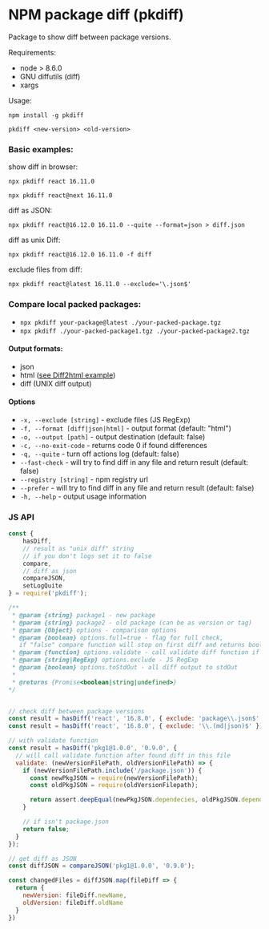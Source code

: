 # NPM package diff (pkdiff)

Package to show diff between package versions.

Requirements:
- node > 8.6.0
- GNU diffutils (diff)
- xargs

Usage:

`npm install -g pkdiff`

`pkdiff <new-version> <old-version>`

### Basic examples:

show diff in browser:

`npx pkdiff react 16.11.0`

`npx pkdiff react@next 16.11.0`

diff as JSON:

`npx pkdiff react@16.12.0 16.11.0 --quite --format=json > diff.json`

diff as unix Diff:

`npx pkdiff react@16.12.0 16.11.0 -f diff`

exclude files from diff:

`npx pkdiff react@latest 16.11.0 --exclude='\.json$'`

### Compare local packed packages:

-   `npx pkdiff your-package@latest ./your-packed-package.tgz`
-   `npx pkdiff ./your-packed-package1.tgz ./your-packed-package2.tgz`

#### Output formats:

-   json
-   html ([see Diff2html example](https://github.com/rtfpessoa/diff2html#online-example))
-   diff (UNIX diff output)

#### Options

-   `-x, --exclude [string]` - exclude files (JS RegExp)
-   `-f, --format [diff|json|html]` - output format (default: "html")
-   `-o, --output [path]` - output destination (default: false)
-   `-c, --no-exit-code` - returns code 0 if found differences
-   `-q, --quite` - turn off actions log (default: false)
-   `--fast-check` - will try to find diff in any file and return result (default: false)
-   `--registry [string]` - npm registry url
-   `--prefer` - will try to find diff in any file and return result (default: false)
-   `-h, --help` - output usage information


### JS API
```js
const {
    hasDiff,
    // result as "unix diff" string
    // if you don't logs set it to false
    compare,
    // diff as json
    compareJSON,
    setLogQuite
} = require('pkdiff');

/**
 * @param {string} package1 - new package
 * @param {string} package2 - old package (can be as version or tag)
 * @param {Object} options - comparison options
 * @param {boolean} options.full=true - flag for full check,
   if "false" compare function will stop on first diff and returns boolean (package equals: true or has diff: false)
 * @param {function} options.validate - call validate diff function if found diff
 * @param {string|RegExp} options.exclude - JS RegExp
 * @param {boolean} options.toStdOut - all diff output to stdOut
 *
 * @returns {Promise<boolean|string|undefined>}
*/


// check diff between package versions
const result = hasDiff('react', '16.8.0', { exclude: 'package\\.json$' });
const result = hasDiff('react', '16.8.0', { exclude: '\\.(md|json)$' });

// with validate function
const result = hasDiff('pkg1@1.0.0', '0.9.0', {
  // will call validate function after found diff in this file
  validate: (newVersionFilePath, oldVersionFilePath) => {
    if (newVersionFilePath.include('/package.json')) {
      const newPkgJSON = require(newVersionFilePath);
      const oldPkgJSON = require(oldVersionFilepath);

      return assert.deepEqual(newPkgJSON.dependecies, oldPkgJSON.dependecies);
    }

    // if isn't package.json
    return false;
  }
});

// get diff as JSON
const diffJSON = compareJSON('pkg1@1.0.0', '0.9.0');

const changedFiles = diffJSON.map(fileDiff => {
  return {
    newVersion: fileDiff.newName,
    oldVersion: fileDiff.oldName
  }
})

```
